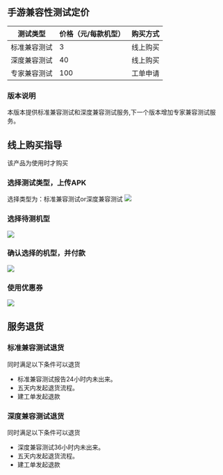 ## 手游兼容性测试定价

| 测试类型 | 价格（元/每款机型） |购买方式 |
|---------|---------|---------|
| 标准兼容测试 |   3 |线上购买|
| 深度兼容测试|  40 |线上购买|
| 专家兼容测试 | 100 |工单申请|

### 版本说明
本版本提供标准兼容测试和深度兼容测试服务,下一个版本增加专家兼容测试服务。

## 线上购买指导
该产品为使用时才购买

### 选择测试类型，上传APK
选择类型为：标准兼容测试or深度兼容测试
![](https://mccdn.qcloud.com/static/img/6cdfec850908872a3039bf148244cc2d/image.png)

### 选择待测机型
![](https://mccdn.qcloud.com/static/img/bb424ef9d9fe984729d33eb7139a8bc5/image.png)

### 确认选择的机型，并付款
![](https://mccdn.qcloud.com/static/img/7c804f6e5ba1b385ef91b2bb2339a762/image.png)

### 使用优惠券
![](https://mccdn.qcloud.com/static/img/fd8cce05813333e7736f89288d5a9786/image.png)

## 服务退货

### 标准兼容测试退货
同时满足以下条件可以退货

- 标准兼容测试报告24小时内未出来。
- 五天内发起退货流程。
- 建工单发起退款

### 深度兼容测试退货
同时满足以下条件可以退货

- 深度兼容测试36小时内未出来。
- 五天内发起退货流程。
- 建工单发起退款

